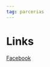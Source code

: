 ```yaml
---
tag: parcerias
---
```




# Links 

[Facebook](https://www.facebook.com/projetosementesdaspalafitas/)
